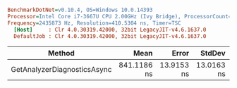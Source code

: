 ``` ini

BenchmarkDotNet=v0.10.4, OS=Windows 10.0.14393
Processor=Intel Core i7-3667U CPU 2.00GHz (Ivy Bridge), ProcessorCount=4
Frequency=2435873 Hz, Resolution=410.5304 ns, Timer=TSC
  [Host]     : Clr 4.0.30319.42000, 32bit LegacyJIT-v4.6.1637.0
  DefaultJob : Clr 4.0.30319.42000, 32bit LegacyJIT-v4.6.1637.0


```
 |                      Method |        Mean |      Error |     StdDev |  Gen 0 | Allocated |
 |---------------------------- |------------:|-----------:|-----------:|-------:|----------:|
 | GetAnalyzerDiagnosticsAsync | 841.1186 ns | 13.9153 ns | 13.0163 ns | 0.1085 |      0 GB |
